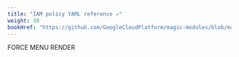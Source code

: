 ```yaml
---
title: "IAM policy YAML reference ↗"
weight: 30
bookHref: "https://github.com/GoogleCloudPlatform/magic-modules/blob/main/mmv1/api/resource/iam_policy.rb"
---
```

FORCE MENU RENDER